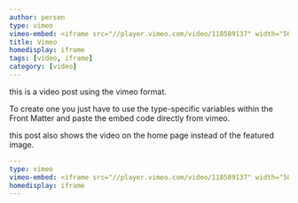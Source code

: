 ```yaml
---
author: person
type: vimeo
vimeo-embed: <iframe src="//player.vimeo.com/video/118589137" width="500" height="281" frameborder="0" webkitallowfullscreen mozallowfullscreen allowfullscreen></iframe>
title: Vimeo
homedisplay: iframe
tags: [video, iframe]
category: [video]
---
```

this is a video post using the vimeo format.

To create one you just have to use the type-specific variables within the Front Matter and paste the embed code directly from vimeo.

this post also shows the video on the home page instead of the featured image.

``` yml
---
type: vimeo
vimeo-embed: <iframe src="//player.vimeo.com/video/118589137" width="500" height="281" frameborder="0" webkitallowfullscreen mozallowfullscreen allowfullscreen></iframe>
homedisplay: iframe
---
```